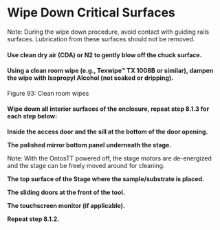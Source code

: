 # Wipe Down Critical Surfaces

Note: During the wipe down procedure, avoid contact with guiding rails surfaces. Lubrication from these surfaces should not be removed.

#### Use clean dry air (CDA) or N2 to gently blow off the chuck surface. <a href="#_ref76549992" id="_ref76549992"></a>

#### Using a clean room wipe (e.g., Texwipe™ TX 1008B or similar), dampen the wipe with Isopropyl Alcohol (not soaked or dripping). <a href="#_ref76543553" id="_ref76543553"></a>

Figure 93: Clean room wipes

#### Wipe down all interior surfaces of the enclosure, repeat step 8.1.3 for each step below:

**Inside the access door and the sill at the bottom of the door opening.**

**The polished mirror bottom panel underneath the stage.**

Note: With the OntosTT powered off, the stage motors are de-energized and the stage can be freely moved around for cleaning.

**The top surface of the Stage where the sample/substrate is placed.**

**The sliding doors at the front of the tool.**

**The touchscreen monitor (if applicable).**

**Repeat step 8.1.2.**
